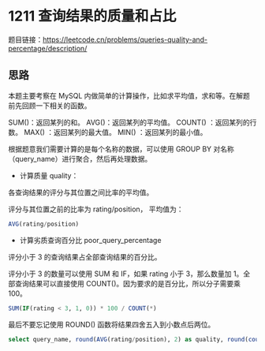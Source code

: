 # 1211 查询结果的质量和占比

题目链接：<https://leetcode.cn/problems/queries-quality-and-percentage/description/>

## 思路

本题主要考察在 MySQL 内做简单的计算操作，比如求平均值，求和等。在解题前先回顾一下相关的函数。

SUM()：返回某列的和。
AVG()：返回某列的平均值。
COUNT() ：返回某列的行数。
MAX() ：返回某列的最大值。
MIN() ：返回某列的最小值。

根据题意我们需要计算的是每个名称的数据，可以使用 GROUP BY 对名称（query_name）进行聚合，然后再处理数据。

- 计算质量 quality：

各查询结果的评分与其位置之间比率的平均值。

评分与其位置之前的比率为 rating/position， 平均值为：

```sql
AVG(rating/position)
```

- 计算劣质查询百分比 poor_query_percentage

评分小于 3 的查询结果占全部查询结果的百分比。

评分小于 3 的数量可以使用 SUM 和 IF，如果 rating 小于 3，那么数量加 1。全部查询结果可以直接使用 COUNT()。因为要求的是百分比，所以分子需要乘 100。

```sql
SUM(IF(rating < 3, 1, 0)) * 100 / COUNT(*)
```

最后不要忘记使用 ROUND() 函数将结果四舍五入到小数点后两位。

```sql
select query_name, round(AVG(rating/position), 2) as quality, round(count(IF(rating<3, 1, null)) / count(*) * 100, 2) as poor_query_percentage from Queries group by query_name;
```
